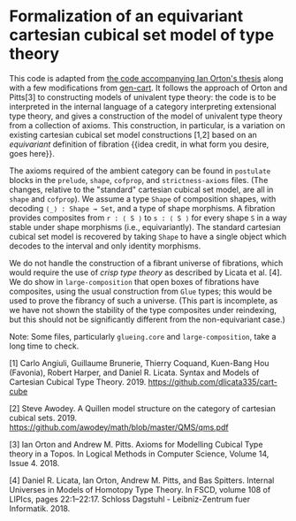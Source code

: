 # Formalization of an equivariant cartesian cubical set model of type theory

This code is adapted from [the code accompanying Ian Orton's thesis](https://www.repository.cam.ac.uk/handle/1810/288558) along with a few modifications from [gen-cart](https://github.com/mortberg/gen-cart). It follows the approach of Orton and Pitts[3] to constructing models of univalent type theory: the code is to be interpreted in the internal language of a category interpreting extensional type theory, and gives a construction of the model of univalent type theory from a collection of axioms. This construction, in particular, is a variation on existing cartesian cubical set model constructions [1,2] based on an *equivariant* definition of fibration {{idea credit, in what form you desire, goes here}}.

The axioms required of the ambient category can be found in `postulate` blocks in the `prelude`, `shape`, `cofprop`, and `strictness-axioms` files. (The changes, relative to the "standard" cartesian cubical set model, are all in `shape` and `cofprop`). We assume a type `Shape` of composition shapes, with decoding `⟨_⟩ : Shape → Set`, and a type of shape morphisms. A fibration provides composites from `r : ⟨ S ⟩` to `s : ⟨ S ⟩` for every shape `S` in a way stable under shape morphisms (i.e., equivariantly). The standard cartesian cubical set model is recovered by taking `Shape` to have a single object which decodes to the interval and only identity morphisms. 

We do not handle the construction of a fibrant universe of fibrations, which would require the use of *crisp type theory* as described by Licata et al. [4]. We do show in `large-composition` that open boxes of fibrations have composites, using the usual construction from `Glue` types; this would be used to prove the fibrancy of such a universe. (This part is incomplete, as we have not shown the stability of the type composites under reindexing, but this should not be significantly different from the non-equivariant case.)

Note: Some files, particularly `glueing.core` and `large-composition`, take a long time to check.

[1] Carlo Angiuli, Guillaume Brunerie, Thierry Coquand, Kuen-Bang Hou (Favonia), Robert Harper, and Daniel R. Licata. Syntax and Models of Cartesian Cubical Type Theory. 2019. https://github.com/dlicata335/cart-cube

[2] Steve Awodey. A Quillen model structure on the category of cartesian cubical sets. 2019. https://github.com/awodey/math/blob/master/QMS/qms.pdf

[3] Ian Orton and Andrew M. Pitts. Axioms for Modelling Cubical Type theory in a Topos. In Logical Methods in Computer Science, Volume 14, Issue 4. 2018.

[4] Daniel R. Licata, Ian Orton, Andrew M. Pitts, and Bas Spitters. Internal Universes in Models of Homotopy Type Theory. In FSCD, volume 108 of LIPIcs, pages 22:1–22:17. Schloss Dagstuhl - Leibniz-Zentrum fuer Informatik. 2018.
